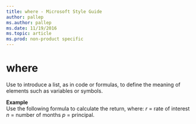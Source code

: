```yaml
---
title: where - Microsoft Style Guide
author: pallep
ms.author: pallep
ms.date: 11/19/2016
ms.topic: article
ms.prod: non-product specific
---
```


# where

Use to introduce a list, as in code or formulas, to define the meaning of elements such as variables or symbols.

**Example**  
Use the following formula to calculate the return, where: *r* = rate of interest *n* = number of months *p* = principal.
